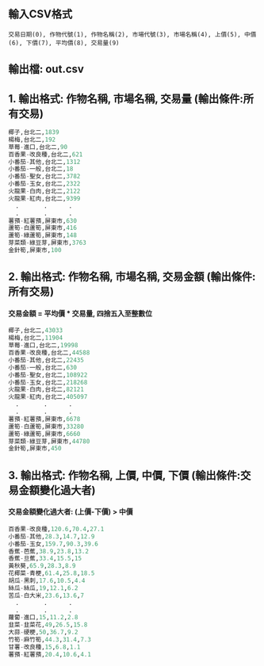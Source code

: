 
## 輸入CSV格式

```
交易日期(0), 作物代號(1), 作物名稱(2), 市場代號(3), 市場名稱(4), 上價(5), 中價(6), 下價(7), 平均價(8), 交易量(9)
```

## 輸出檔: out.csv


## 1. 輸出格式: 作物名稱, 市場名稱, 交易量 (輸出條件:所有交易)

``` python
椰子,台北二,1839
楊梅,台北二,192
草莓-進口,台北二,90
百香果-改良種,台北二,621
小番茄-其他,台北二,1312
小番茄-一般,台北二,18
小番茄-聖女,台北二,3782
小番茄-玉女,台北二,2322
火龍果-白肉,台北二,2122
火龍果-紅肉,台北二,9399
  .       .      .
  .       .      .
薯蕷-紅薯蕷,屏東市,630
蘆筍-白蘆筍,屏東市,416
蘆筍-綠蘆筍,屏東市,148
芽菜類-綠豆芽,屏東市,3763
金針筍,屏東市,100
``` 


## 2. 輸出格式: 作物名稱, 市場名稱, 交易金額 (輸出條件:所有交易)

#### 交易金額 = 平均價 * 交易量, 四捨五入至整數位

``` python
椰子,台北二,43033
楊梅,台北二,11904
草莓-進口,台北二,19998
百香果-改良種,台北二,44588
小番茄-其他,台北二,22435
小番茄-一般,台北二,630
小番茄-聖女,台北二,108922
小番茄-玉女,台北二,218268
火龍果-白肉,台北二,82121
火龍果-紅肉,台北二,405097
  .       .      .
  .       .      .
薯蕷-紅薯蕷,屏東市,6678
蘆筍-白蘆筍,屏東市,33280
蘆筍-綠蘆筍,屏東市,6660
芽菜類-綠豆芽,屏東市,44780
金針筍,屏東市,450
``` 



## 3. 輸出格式: 作物名稱, 上價, 中價, 下價 (輸出條件:交易金額變化過大者)

#### 交易金額變化過大者: (上價-下價) > 中價

``` python
百香果-改良種,120.6,70.4,27.1
小番茄-其他,28.3,14.7,12.9
小番茄-玉女,159.7,90.3,39.6
香蕉-芭蕉,38.9,23.8,13.2
香蕉-旦蕉,33.4,15.5,15
黃秋葵,65.9,28.3,8.9
花椰菜-青梗,61.4,25.8,18.5
胡瓜-黑刺,17.6,10.5,4.4
絲瓜-絲瓜,19,12.1,6.2
苦瓜-白大米,23.6,13.6,7
  .       .      .
  .       .      .
蘿蔔-進口,15,11.2,2.8
韭菜-韭菜花,49,26.5,15.8
大蒜-硬梗,50,36.7,9.2
竹筍-麻竹筍,44.3,31.4,7.3
甘薯-改良種,15,6.8,1.1
薯蕷-紅薯蕷,20.4,10.6,4.1
``` 
